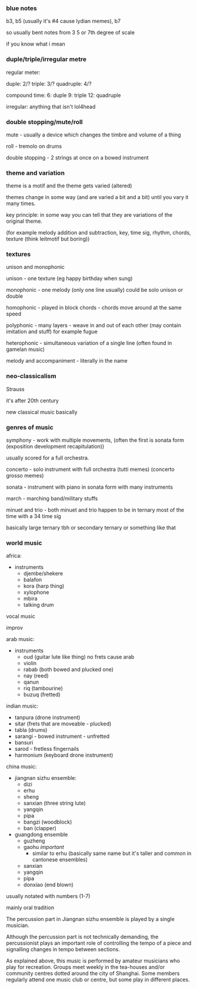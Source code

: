 ### blue notes

b3, b5 (usually it's #4 cause lydian memes), b7

so usually bent notes from 3 5 or 7th degree of scale

if you know what i mean

### duple/triple/irregular metre

regular meter:

duple: 2/?
triple: 3/?
quadruple: 4/?

compound time:
6: duple
9: triple
12: quadruple

irregular: anything that isn't lol4head

### double stopping/mute/roll

mute - usually a device which changes the timbre and volume of a thing

roll - tremolo on drums

double stopping - 2 strings at once on a bowed instrument

### theme and variation

theme is a motif and the theme gets varied (altered)

themes change in some way (and are varied a bit and a bit) until you vary it many times.

key principle: in some way you can tell that they are variations of the original theme.

(for example melody addition and subtraction, key, time sig, rhythm, chords, texture (think leitmotif but boring))

### textures

unison and monophonic

unison - one texture (eg happy birthday when sung)

monophonic - one melody (only one line usually) could be solo unison or double

homophonic - played in block chords - chords move around at the same speed

polyphonic - many layers - weave in and out of each other (may contain imitation and stuff) for example fugue

heterophonic - simultaneous variation of a single line (often found in gamelan music)

melody and accompaniment - literally in the name

### neo-classicalism

Strauss

it's after 20th century

new classical music basically

### genres of music

symphony - work with multiple movements, (often the first is sonata form (exposition development recapitulation))

usually scored for a full orchestra.

concerto - solo instrument with full orchestra (tutti memes) (concerto grosso memes)

sonata - instrument with piano in sonata form with many instruments

march - marching band/military stuffs

minuet and trio - both minuet and trio happen to be in ternary most of the time with a 34 time sig

basically large ternary tbh or secondary ternary or something like that

### world music

africa:

- instruments
  - djembe/shekere
  - balafon
  - kora (harp thing)
  - xylophone
  - mbira
  - talking drum

vocal music

improv

arab music:

- instruments
  - oud (guitar lute like thing) no frets cause arab
  - violin
  - rabab (both bowed and plucked one)
  - nay (reed)
  - qanun
  - riq (tambourine)
  - buzuq (fretted)

indian music:

- tanpura (drone instrument)
- sitar (frets that are moveable - plucked)
- tabla (drums)
- sarangi - bowed instrument - unfretted
- bansuri
- sarod - fretless fingernails
- harmonium (keyboard drone instrument)

china music:

- jiangnan sizhu ensemble:
  - dizi
  - erhu
  - sheng
  - sanxian (three string lute)
  - yangqin
  - pipa
  - bangzi (woodblock)
  - ban (clapper)
- guangdong ensemble
  - guzheng
  - gaohu *important*
    - similar to erhu (basically same name but it's taller and common in cantonese ensembles)
  - sanxian
  - yangqin
  - pipa
  - donxiao (end blown)

usually notated with numbers (1-7)

mainly oral tradition

The percussion part in Jiangnan sizhu ensemble is played by a single musician.

Although the percussion part is not technically demanding, the percussionist plays an important role of controlling the tempo of a piece and signalling changes in tempo between sections.

As explained above, this music is performed by amateur musicians who play for recreation. Groups meet weekly in the tea-houses and/or community centres dotted around the city of Shanghai. Some members regularly attend one music club or centre, but some play in different places.
